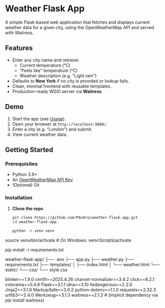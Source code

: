 # Weather Flask App

A simple Flask-based web application that fetches and displays current weather data for a given city, using the OpenWeatherMap API and served with Waitress.

## Features

- Enter any city name and retrieve:
  - Current temperature (°C)
  - “Feels like” temperature (°C)
  - Weather description (e.g. “Light rain”)
- Defaults to **New York** if no city is provided or lookup fails.
- Clean, minimal frontend with reusable templates.
- Production-ready WSGI server via **Waitress**.

## Demo

1. Start the app (see [Usage](#usage)).  
2. Open your browser at `http://localhost:8000/`.  
3. Enter a city (e.g. “London”) and submit.  
4. View current weather data.

## Getting Started

### Prerequisites

- Python 3.9+  
- An [OpenWeatherMap API Key](https://openweathermap.org/api)  
- (Optional) Git

### Installation

1. **Clone the repo**  
   ```bash
   git clone https://github.com/P4ndro/weather-flask-app.git
   cd weather-flask-app

   python -m venv venv
source venv/bin/activate    # On Windows: venv\Scripts\activate

pip install -r requirements.txt


weather-flask-app/
├── .env
├── app.py
├── weather.py
├── requirements.txt
├── templates/
│   ├── index.html
│   └── weather.html
└── static/
    └── css/
        └── style.css




blinker==1.9.0
certifi==2025.4.26
charset-normalizer==3.4.2
click==8.2.1
colorama==0.4.6
Flask==3.1.1
idna==3.10
itsdangerous==2.2.0
Jinja2==3.1.6
MarkupSafe==3.0.2
python-dotenv==1.1.0
requests==2.32.3
urllib3==2.4.0
Werkzeug==3.1.3
waitress==2.1.2        # (implicit dependency via pip install waitress)




